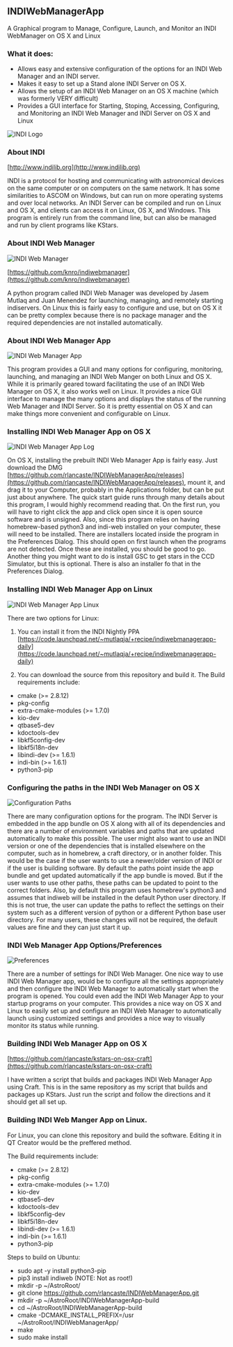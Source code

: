 ## INDIWebManagerApp
A Graphical program to Manage, Configure, Launch, and Monitor an INDI WebManager on OS X and Linux


### What it does:
- Allows easy and extensive configuration of the options for an INDI Web Manager and an INDI server.
- Makes it easy to set up a Stand alone INDI Server on OS X.
- Allows the setup of an INDI Web Manager on an OS X machine (which was formerly VERY difficult)
- Provides a GUI interface for Starting, Stoping, Accessing, Configuring, and Monitoring an INDI Web Manager and INDI Server on OS X and Linux

![INDI Logo](images/indi_logo.png "INDI Logo")


### About INDI
[http://www.indilib.org](http://www.indilib.org)

INDI is a protocol for hosting and communicating with astronomical devices on the same computer or on computers on the same network.
It has some similarities to ASCOM on Windows, but can run on more operating systems and over local networks.
An INDI Server can be compiled and run on Linux and OS X, and clients can access it on Linux, OS X, and Windows.
This program is entirely run from the command line, but can also be managed and run by client programs like KStars.


### About INDI Web Manager
![INDI Web Manager](images/webManager.png "INDI Web Manager")

[https://github.com/knro/indiwebmanager](https://github.com/knro/indiwebmanager)

A python program called INDI Web Manager was developed by Jasem Mutlaq and Juan Menendez for launching, managing, and remotely starting indiservers.
On Linux this is fairly easy to configure and use, but on OS X it can be pretty complex because there is no package manager and the required 
dependencies are not installed automatically.


### About INDI Web Manager App
![INDI Web Manager App](images/macImage.png "INDI Web Manager App")

This program provides a GUI and many options for configuring, monitoring, launching, and managing an INDI Web Manger on 
both Linux and OS X.  While it is primarily geared toward facilitating the use of an INDI Web Manager on OS X, it also
works well on Linux.  It provides a nice GUI interface to manage the many options and displays the status of the running 
Web Manager and INDI Server.  So it is pretty essential on OS X and can make things more convenient and configurable on Linux.


### Installing INDI Web Manager App on OS X
![INDI Web Manager App Log](images/macImageWithLog.png "INDI Web Manager App Log")

On OS X, installing the prebuilt INDI Web Manager App is fairly easy.  Just download the DMG [https://github.com/rlancaste/INDIWebManagerApp/releases](https://github.com/rlancaste/INDIWebManagerApp/releases), mount it, and drag it to your 
Computer, probably in the Applications folder, but can be put just about anywhere.  The quick start guide runs through many details 
about this program, I would highly recommend reading that.  On the first run, you will have to right click the app and click open
since it is open source software and is unsigned.  Also, since this program relies on having homebrew-based python3 and 
indi-web installed on your computer, these will need to be installed.  There are installers located inside the program in the 
Preferences Dialog.  This should open on first launch when the programs are not detected.  Once these are installed, you should
be good to go.  Another thing you might want to do is install GSC to get stars in the CCD Simulator, but this is optional.
There is also an installer fo that in the Preferences Dialog.


### Installing INDI Web Manager App on Linux
![INDI Web Manager App Linux](images/linuxImage.png "INDI Web Manager App Linux")

There are two options for Linux:

1. You can install it from the INDI Nightly PPA
 [https://code.launchpad.net/~mutlaqja/+recipe/indiwebmanagerapp-daily](https://code.launchpad.net/~mutlaqja/+recipe/indiwebmanagerapp-daily)
 
2. You can download the source from this repository and build it.
The Build requirements include:
 - cmake (>= 2.8.12)
 - pkg-config
 - extra-cmake-modules (>= 1.7.0)
 - kio-dev
 - qtbase5-dev
 - kdoctools-dev
 - libkf5config-dev
 - libkf5i18n-dev
 - libindi-dev (>= 1.6.1)
 - indi-bin (>= 1.6.1)
 - python3-pip



### Configuring the paths in the INDI Web Manager on OS X
![Configuration Paths](images/configPage2.png "Configuration Paths")

There are many configuration options for the program.  The INDI Server is embedded in the app bundle on OS X along with all of its dependencies 
and there are a number of environment variables and paths that are updated automatically to make this possible.  The user might also want to 
use an INDI version or one of the dependencies that is installed elsewhere on the computer, such as in homebrew, a craft directory, or in another folder.
This would be the case if the user wants to use a newer/older version of INDI or if the user is building software.  By default the paths point inside
the app bundle and get updated automatically if the app bundle is moved.  But if the user wants to use other paths, these paths can be updated to 
point to the correct folders.  Also, by default this program uses homebrew's python3 and assumes that indiweb will be installed 
in the default Python user directory.  If this is not true, the user can update the paths to reflect the settings on their system such as a different 
version of python or a different Python base user directory.  For many users, these changes will not be required, the default values are fine and they
 can just start it up.



### INDI Web Manager App Options/Preferences
![Preferences](images/configPage1.png "Preferences")

There are a number of settings for INDI Web Manager.  One nice way to use INDI Web Manager app, would be to configure all the settings
appropriately and then configure the INDI Web Manager to automatically start when the program is opened.  You could even add the INDI Web Manager App
to your startup programs on your computer.  This provides a nice way on OS X and Linux to easily set up and configure an INDI Web Manager 
to automatically launch using customized settings and provides a nice way to visually monitor its status while running.


### Building INDI Web Manager App on OS X
[https://github.com/rlancaste/kstars-on-osx-craft](https://github.com/rlancaste/kstars-on-osx-craft)

I have written a script that builds and packages INDI Web Manager App using Craft.  This is in the same repository as my script that
builds and packages up KStars.  Just run the script and follow the directions and it should get all set up.

### Building INDI Web Manger App on Linux.

For Linux, you can clone this repository and build the software.  Editing it in QT Creator would be the preffered method.

The Build requirements include:
 - cmake (>= 2.8.12)
 - pkg-config
 - extra-cmake-modules (>= 1.7.0)
 - kio-dev
 - qtbase5-dev
 - kdoctools-dev
 - libkf5config-dev
 - libkf5i18n-dev
 - libindi-dev (>= 1.6.1)
 - indi-bin (>= 1.6.1)
 - python3-pip
 
 Steps to build on Ubuntu:
 
 - sudo apt -y install python3-pip
 - pip3 install indiweb    (NOTE: Not as root!)
 - mkdir -p ~/AstroRoot/
 - git clone https://github.com/rlancaste/INDIWebManagerApp.git
 - mkdir -p ~/AstroRoot/INDIWebManagerApp-build
 - cd ~/AstroRoot/INDIWebManagerApp-build
 - cmake -DCMAKE_INSTALL_PREFIX=/usr ~/AstroRoot/INDIWebManagerApp/
 - make
 - sudo make install


